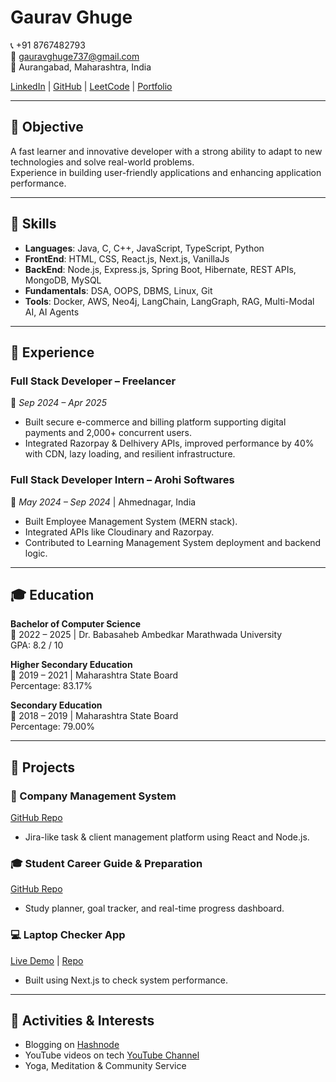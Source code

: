 # Gaurav Ghuge

📞 +91 8767482793  
📧 gauravghuge737@gmail.com  
📍 Aurangabad, Maharashtra, India  

[LinkedIn](https://www.linkedin.com/in/gaurav-ghuge-530651226/) | [GitHub](https://github.com/gauravghuge7) | [LeetCode](https://leetcode.com/u/gauravghuge7/) | [Portfolio](https://personal-portfolio-opal-kappa.vercel.app/)

---

## 🎯 Objective

A fast learner and innovative developer with a strong ability to adapt to new technologies and solve real-world problems.  
Experience in building user-friendly applications and enhancing application performance.

---

## 🧠 Skills

- **Languages**: Java, C, C++, JavaScript, TypeScript, Python  
- **FrontEnd**: HTML, CSS, React.js, Next.js, VanillaJs  
- **BackEnd**: Node.js, Express.js, Spring Boot, Hibernate, REST APIs, MongoDB, MySQL  
- **Fundamentals**: DSA, OOPS, DBMS, Linux, Git  
- **Tools**: Docker, AWS, Neo4j, LangChain, LangGraph, RAG, Multi-Modal AI, AI Agents

---

## 💼 Experience

### Full Stack Developer – Freelancer  
📅 *Sep 2024 – Apr 2025*  
- Built secure e-commerce and billing platform supporting digital payments and 2,000+ concurrent users.  
- Integrated Razorpay & Delhivery APIs, improved performance by 40% with CDN, lazy loading, and resilient infrastructure.

### Full Stack Developer Intern – Arohi Softwares  
📅 *May 2024 – Sep 2024* | Ahmednagar, India  
- Built Employee Management System (MERN stack).  
- Integrated APIs like Cloudinary and Razorpay.  
- Contributed to Learning Management System deployment and backend logic.

---

## 🎓 Education

**Bachelor of Computer Science**  
📅 2022 – 2025 | Dr. Babasaheb Ambedkar Marathwada University  
GPA: 8.2 / 10

**Higher Secondary Education**  
📅 2019 – 2021 | Maharashtra State Board  
Percentage: 83.17%

**Secondary Education**  
📅 2018 – 2019 | Maharashtra State Board  
Percentage: 79.00%

---

## 🧪 Projects

### 🏢 Company Management System  
[GitHub Repo](https://github.com/gauravghuge7/company-management)  
- Jira-like task & client management platform using React and Node.js.

### 🎓 Student Career Guide & Preparation  
[GitHub Repo](https://github.com/gauravghuge7/Naukari-Project)  
- Study planner, goal tracker, and real-time progress dashboard.

### 💻 Laptop Checker App  
[Live Demo](https://second-hand-laptop-checker.vercel.app/) | [Repo](https://github.com/gauravghuge7/Second_hand_Laptop_checker)  
- Built using Next.js to check system performance.

---

## 💬 Activities & Interests

- Blogging on [Hashnode](https://hashnode.com/@gauravghuge)  
- YouTube videos on tech [YouTube Channel](https://www.youtube.com/channel/UCNrGaENOoOUfkhCqRMxvTAw)  
- Yoga, Meditation & Community Service  

